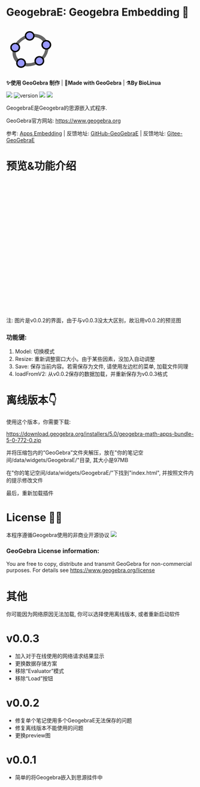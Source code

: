 # GeogebraE: Geogebra Embedding 🎏

<svg style="weight: 128px; height: 128px" xmlns="http://www.w3.org/2000/svg" viewBox="0 0 512 512"><g stroke-linecap="round" stroke-linejoin="round"><path fill="none" stroke="#666" stroke-width="33.34" d="M432.345 250.876c0 87.31-75.98 158.088-169.705 158.088-93.726 0-169.706-70.778-169.706-158.088 0-87.31 75.98-158.09 169.706-158.09 93.725 0 169.705 70.78 169.705 158.09z" transform="matrix(1.0156 .01389 -.20152 .9924 42.924 8.75)"></path><path fill="#99f" stroke="#000" stroke-width="15.55" d="M644.286 145.571c0 26.431-20.787 47.858-46.429 47.858-25.642 0-46.428-21.427-46.428-47.858 0-26.43 20.786-47.857 46.428-47.857 25.642 0 46.429 21.427 46.429 47.857z" transform="matrix(.96842 0 0 .91438 -225.59 242.796)"></path><path fill="#99f" stroke="#000" stroke-width="15.55" d="M644.286 145.571c0 26.431-20.787 47.858-46.429 47.858-25.642 0-46.428-21.427-46.428-47.858 0-26.43 20.786-47.857 46.428-47.857 25.642 0 46.429 21.427 46.429 47.857z" transform="matrix(.96842 0 0 .91438 -151.12 72.004)"></path><path fill="#99f" stroke="#000" stroke-width="15.55" d="M644.286 145.571c0 26.431-20.787 47.858-46.429 47.858-25.642 0-46.428-21.427-46.428-47.858 0-26.43 20.786-47.857 46.428-47.857 25.642 0 46.429 21.427 46.429 47.857z" transform="matrix(.96842 0 0 .91438 -421.29 266.574)"></path><path fill="#99f" stroke="#000" stroke-width="15.55" d="M644.286 145.571c0 26.431-20.787 47.858-46.429 47.858-25.642 0-46.428-21.427-46.428-47.858 0-26.43 20.786-47.857 46.428-47.857 25.642 0 46.429 21.427 46.429 47.857z" transform="matrix(.96842 0 0 .91438 -483.632 100.362)"></path><path fill="#99f" stroke="#000" stroke-width="15.55" d="M644.286 145.571c0 26.431-20.787 47.858-46.429 47.858-25.642 0-46.428-21.427-46.428-47.858 0-26.43 20.786-47.857 46.428-47.857 25.642 0 46.429 21.427 46.429 47.857z" transform="matrix(.96842 0 0 .91438 -329.052 -23.649)"></path></g></svg>

**✨使用 GeoGebra 制作** | **🎉Made with GeoGebra** | **⚗️By BioLinua**

![](https://img.shields.io/badge/By-Geogebra-gree)
![version](https://img.shields.io/github/v/release/LinuaBio/GeogebraE.svg?style=flat-square)
![](https://img.shields.io/badge/license-GPL-blue.svg?style=popout-square)
[![](https://img.shields.io/badge/Gitee-red)](https://gitee.com/biolinua/GeogebraE)

GeogebraE是Geogebra的思源嵌入式程序. 

GeoGebra官方网站: https://www.geogebra.org

参考: [Apps Embedding](https://wiki.geogebra.org/en/Reference:GeoGebra_Apps_Embedding)
| 反馈地址: [GitHub-GeoGebraE](https://github.com/LinuaBio/GeogebraE/issues)
| 反馈地址: [Gitee-GeoGebraE](https://gitee.com/biolinua/GeogebraE/issues)

# 预览&功能介绍

<style>
#GeogebraE_imgBody{
    flex-direction: row;
    display: flex !important;
    height: 350px;
    width: 100%;
    overflow-y: hidden;
    overflow-x: auto;
}
.GeogebraE_imgItem{
    width: 575px;
    height: 100%;
    flex: none;
}
</style>
<div id="GeogebraE_imgBody">
    <div class="GeogebraE_imgItem" style="background: url('https://gitee.com/biolinua/GeogebraE/raw/main/assets/preview_001.png');background-size: cover"></div>
    <div class="GeogebraE_imgItem" style="background: url('https://gitee.com/biolinua/GeogebraE/raw/main/assets/preview_002.png');background-size: cover"></div>
    <div class="GeogebraE_imgItem" style="background: url('https://gitee.com/biolinua/GeogebraE/raw/main/assets/preview_003.png');background-size: cover"></div>
    <div class="GeogebraE_imgItem" style="background: url('https://gitee.com/biolinua/GeogebraE/raw/main/assets/preview_004.png');background-size: cover"></div>
    <div class="GeogebraE_imgItem" style="background: url('https://gitee.com/biolinua/GeogebraE/raw/main/assets/preview_005.png');background-size: cover"></div>
</div>

注: 图片是v0.0.2的界面，由于与v0.0.3没太大区别，故沿用v0.0.2的预览图

### 功能键:
1. Model: 切换模式
2. Resize: 重新调整窗口大小。由于某些因素，没加入自动调整
3. Save: 保存当前内容。若需保存为文件, 请使用左边栏的菜单, 加载文件同理
4. loadFromV2: 从v0.0.2保存的数据加载，并重新保存为v0.0.3格式

# 离线版本👇

使用这个版本，你需要下载: 

https://download.geogebra.org/installers/5.0/geogebra-math-apps-bundle-5-0-772-0.zip

并将压缩包内的“GeoGebra”文件夹解压，放在"你的笔记空间/data/widgets/GeogebraE/"目录, 其大小是97MB

在"你的笔记空间/data/widgets/GeogebraE/"下找到"index.html", 并按照文件内的提示修改文件

最后，重新加载插件

# License 😶‍🌫️

本程序遵循Geogebra使用的非商业开源协议 [![](https://img.shields.io/badge/By-GPT-blue)](https://www.gnu.org/licenses/gpl-3.0.html)


### GeoGebra License information:

You are free to copy, distribute and transmit GeoGebra for non-commercial purposes. For details see https://www.geogebra.org/license

# 其他

你可能因为网络原因无法加载, 你可以选择使用离线版本, 或者重新启动软件

# v0.0.3
- 加入对于在线使用的网络请求结果显示
- 更换数据存储方案
- 移除“Evaluator”模式
- 移除“Load”按钮

# v0.0.2
- 修复单个笔记使用多个GeogebraE无法保存的问题
- 修复离线版本不能使用的问题
- 更换preview图

# v0.0.1
- 简单的将Geogebra嵌入到思源挂件中